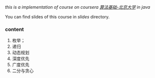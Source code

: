 *this is a implementation of course on coursera [算法基础-北京大学](https://www.coursera.org/learn/suanfa-jichu/home/welcome) in java*

You can find slides of this course in *slides* directory.

### content


1. 枚举；
2. 递归
3. 动态规划
4. 深度优先
5. 广度优先
6. 二分与贪心
